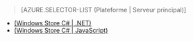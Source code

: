 ﻿> [AZURE.SELECTOR-LIST (Plateforme | Serveur principal)]
- [(Windows Store C# | .NET)](/fr-fr/documentation/articles/mobile-services-dotnet-backend-windows-store-dotnet-aad-graph-info/)
- [(Windows Store C# | JavaScript)](/fr-fr/documentation/articles/mobile-services-javascript-backend-windows-store-dotnet-aad-graph-info/)
